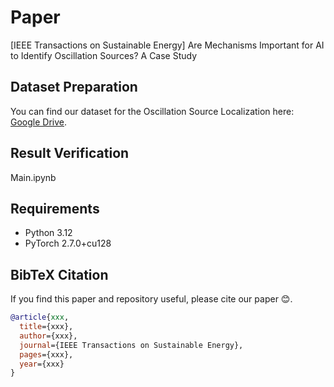 # Paper
[IEEE Transactions on Sustainable Energy] Are Mechanisms Important for AI to Identify Oscillation Sources? A Case Study

## Dataset Preparation
You can find our dataset for the Oscillation Source Localization here: [Google Drive](https://drive.google.com/drive/folders/1dGAl3Rb6wefdHkaHc-fYMajqBMuItwuE?usp=sharing).

## Result Verification
Main.ipynb

## Requirements

* Python 3.12
* PyTorch 2.7.0+cu128

## BibTeX Citation
If you find this paper and repository useful, please cite our paper 😊.
```bibtex
@article{xxx,
  title={xxx},
  author={xxx},
  journal={IEEE Transactions on Sustainable Energy},
  pages={xxx},
  year={xxx}
}
```
